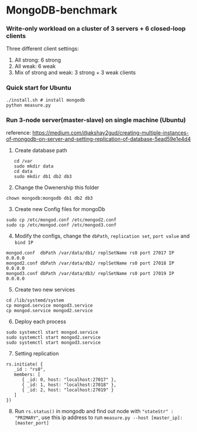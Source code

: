# MongoDB-benchmark

### Write-only workload on a cluster of 3 servers + 6 closed-loop clients
Three different client settings:
1. All strong: 6 strong
2. All weak: 6 weak
3. Mix of strong and weak: 3 strong + 3 weak clients

### Quick start for Ubuntu
```
./install.sh # install mongodb
python measure.py
```

### Run 3-node server(master-slave) on single machine (Ubuntu)
reference: https://medium.com/@akshay2gud/creating-multiple-instances-of-mongodb-on-server-and-setting-replication-of-database-5ead59e1e4d4
1. Create database path
```
   cd /var
   sudo mkdir data
   cd data
   sudo mkdir db1 db2 db3
```
2. Change the Owenership this folder
```
chown mongodb:mongodb db1 db2 db3
```
3. Create new Config files for mongoDb
```
sudo cp /etc/mongod.conf /etc/mongod2.conf
sudo cp /etc/mongod.conf /etc/mongod3.conf
```
4. Modify the configs, change the `dbPath`, `replication set`, `port value` and `bind IP`
```
mongod.conf  dbPath /var/data/db1/ replSetName rs0 port 27017 IP 0.0.0.0
mongod2.conf dbPath /var/data/db2/ replSetName rs0 port 27018 IP 0.0.0.0
mongod3.conf dbPath /var/data/db3/ replSetName rs0 port 27019 IP 0.0.0.0
```
5. Create two new services
```
cd /lib/systemd/system
cp mongod.service mongod3.service
cp mongod.service mongod2.service
```
6. Deploy each process
```
sudo systemctl start mongod.service
sudo systemctl start mongod2.service
sudo systemctl start mongod3.service
```
7. Setting replication
```
rs.initiate( {
   _id : "rs0",
   members: [
      { _id: 0, host: "localhost:27017" },
      { _id: 1, host: "localhost:27018" },
      { _id: 2, host: "localhost:27019" }
   ]
})
```
8. Run `rs.status()` in mongodb and find out node with `"stateStr" : "PRIMARY"`, use this ip address to run `measure.py --host [master_ip]:[master_port]`